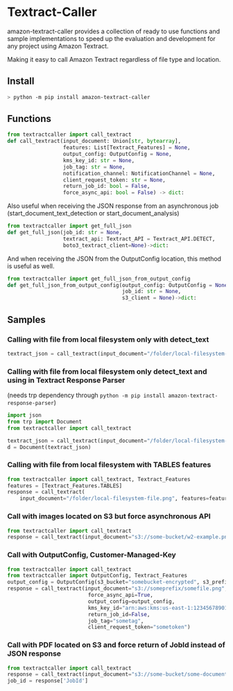 # Textract-Caller

amazon-textract-caller provides a collection of ready to use functions and sample implementations to speed up the evaluation and development for any project using Amazon Textract.

Making it easy to call Amazon Textract regardless of file type and location.

## Install

```bash
> python -m pip install amazon-textract-caller
```

## Functions

```python
from textractcaller import call_textract
def call_textract(input_document: Union[str, bytearray],
                  features: List[Textract_Features] = None,
                  output_config: OutputConfig = None,
                  kms_key_id: str = None,
                  job_tag: str = None,
                  notification_channel: NotificationChannel = None,
                  client_request_token: str = None,
                  return_job_id: bool = False,
                  force_async_api: bool = False) -> dict:
```

Also useful when receiving the JSON response from an asynchronous job (start_document_text_detection or start_document_analysis)

```python
from textractcaller import get_full_json
def get_full_json(job_id: str = None,
                  textract_api: Textract_API = Textract_API.DETECT,
                  boto3_textract_client=None)->dict:
```

And when receiving the JSON from the OutputConfig location, this method is useful as well.

```python
from textractcaller import get_full_json_from_output_config
def get_full_json_from_output_config(output_config: OutputConfig = None,
                                     job_id: str = None,
                                     s3_client = None)->dict:
```

## Samples

### Calling with file from local filesystem only with detect_text

```python
textract_json = call_textract(input_document="/folder/local-filesystem-file.png")
```

### Calling with file from local filesystem only detect_text and using in Textract Response Parser

(needs trp dependency through ```python -m pip install amazon-textract-response-parser```)

```python
import json
from trp import Document
from textractcaller import call_textract

textract_json = call_textract(input_document="/folder/local-filesystem-file.png")
d = Document(textract_json)
```


### Calling with file from local filesystem with TABLES features

```python
from textractcaller import call_textract, Textract_Features
features = [Textract_Features.TABLES]
response = call_textract(
    input_document="/folder/local-filesystem-file.png", features=features)
```

### Call with images located on S3 but force asynchronous API

```python
from textractcaller import call_textract
response = call_textract(input_document="s3://some-bucket/w2-example.png", force_async_api=True)
```

### Call with OutputConfig, Customer-Managed-Key

```python
from textractcaller import call_textract
from textractcaller import OutputConfig, Textract_Features
output_config = OutputConfig(s3_bucket="somebucket-encrypted", s3_prefix="output/")
response = call_textract(input_document="s3://someprefix/somefile.png",
                          force_async_api=True,
                          output_config=output_config,
                          kms_key_id="arn:aws:kms:us-east-1:12345678901:key/some-key-id-ref-erence",
                          return_job_id=False,
                          job_tag="sometag",
                          client_request_token="sometoken")

```

### Call with PDF located on S3 and force return of JobId instead of JSON response

```python
from textractcaller import call_textract
response = call_textract(input_document="s3://some-bucket/some-document.pdf", return_job_id=True)
job_id = response['JobId']
```
